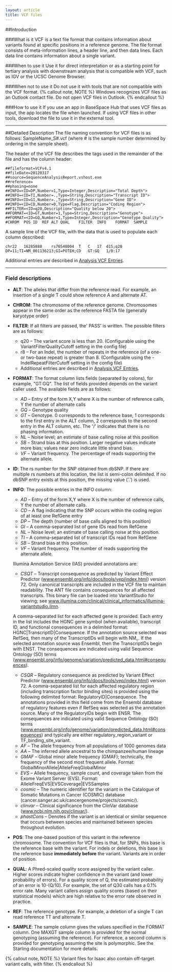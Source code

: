 ```yaml
---
layout: article
title: VCF files
---
```


##Introduction

###What is it
VCF is a text file format that contains information about variants found at specific positions in a reference genome. The file format consists of meta-information lines, a header line, and then data lines. Each data line contains information about a single variant.

###When to use it
Use it for direct interpretation or as a starting point for tertiary analysis with downstream analysis that is compatible with VCF, such as IGV or the UCSC Genome Browser.

###When not to use it
Do not use it with tools that are not compatible with the VCF format.
{% callout note, NOTE %}
Windows recognizes VCF files as an Outlook contact file. Do not open VCF files in Outlook.
{% endcallout %}

###How to use it
If you use an app in BaseSpace Hub that uses VCF files as input, the app locates the file when launched. If using VCF files in other tools, download the file to use it in the external tool.

---
##Detailed Description
The file naming convention for VCF files is as follows: SampleName_S#.vcf (where # is the sample number determined by ordering in the sample sheet).

The header of the VCF file describes the tags used in the remainder of the file and has the column header:

	##fileformat=VCFv4.1
	##fileDate=20120317
	##source=SequenceAnalysisReport.vshost.exe
	##reference=
	##phasing=none
	##INFO=<ID=DP,Number=1,Type=Integer,Description="Total Depth">
	##INFO=<ID=TI,Number=.,Type=String,Description="Transcript ID">
	##INFO=<ID=GI,Number=.,Type=String,Description="Gene ID">
	##INFO=<ID=CD,Number=0,Type=Flag,Description="Coding Region">
	##FILTER=<ID=q20,Description="Quality below 20">
	##FORMAT=<ID=GT,Number=1,Type=String,Description="Genotype">
	##FORMAT=<ID=GQ,Number=1,Type=Integer,Description="Genotype Quality">
	#CHROM	POS	ID	REF	ALT	QUAL	FILTER	INFO	FORMAT	SAMPLE

A sample line of the VCF file, with the data that is used to populate each column described:

	chr22	16285888	rs76548004	T	C	17	d15;q20	DP=11;TI=NM_001136213;GI=POTEH;CD	GT:GQ	1/0:17

Additional entries are described in [Analysis VCF Entries](/articles/descriptive/analysis-vcf-entries/).

---
### Field descriptions

- **ALT**: The alleles that differ from the reference read. For example, an insertion of a single T could show reference A and alternate AT.
- **CHROM**: The chromosome of the reference genome. Chromosomes appear in the same order as the reference FASTA file (generally karyotype order)
- **FILTER**: If all filters are passed, the' PASS' is written. The possible filters are as follows:
	- q20 – The variant score is less than 20. (Configurable using the VariantFilterQualityCutoff setting in the config file)
	- r8 – For an Indel, the number of repeats in the reference (of a one- or two-base repeat) is greater than 8. (Configurable using the - IndelRepeatFilterCutoff setting in the config file)
	- Additional entries are described in [Analysis VCF Entries](/articles/descriptive/analysis-vcf-entries/).
- **FORMAT**: The format column lists fields (separated by colons), for example, "GT:GQ". The list of fields provided depends on the variant caller used. The available fields are as follows:
	- _AD_ – Entry of the form X,Y where X is the number of reference calls, Y the number of alternate calls
	- _GQ_ – Genotype quality
	- _GT_ – Genotype. 0 corresponds to the reference base, 1 corresponds to the first entry in the ALT column, 2 corresponds to the second entry in the ALT column, etc. The '/' indicates that there is no phasing information.
	- _NL_ – Noise level; an estimate of base calling noise at this position
	- _SB_ – Strand bias at this position. Larger negative values indicate more bias; values near zero indicate little strand bias.
	- _VF_ – Variant frequency. The percentage of reads supporting the alternate allele.
- **ID**: The rs number for the SNP obtained from dbSNP. If there are multiple rs numbers at this location, the list is semi-colon delimited. If no dbSNP entry exists at this position, the missing value ('.') is used.
- **INFO**: The possible entries in the INFO column:
	
	- _AD_ – Entry of the form X,Y where X is the number of reference calls, Y the number of alternate calls.
	- _CD_ – A flag indicating that the SNP occurs within the coding region of at least one RefGene entry
	- _DP_ – The depth (number of base calls aligned to this position)
	- _GI_ – A comma-separated list of gene IDs read from RefGene
	- _NL_ – Noise level; an estimate of base calling noise at this position.
	- _TI_ – A comma-separated list of transcript IDs read from RefGene
	- _SB_ – Strand bias at this position.
	- _VF_ – Variant frequency. The number of reads supporting the alternate allele.

	Illumina Annotation Service (IAS) provided annotations are:

	- _CSQT_ – Transcript consequence as predicted by Variant Effect Predictor (www.ensembl.org/info/docs/tools/vep/index.html) version 72. Only canonical transcripts are included in the VCF file to maintain readability. The ANT file contains consequences for all affected transcripts. This binary file can be loaded into VariantStudio for viewing; see www.illumina.com/clinical/clinical_informatics/illumina-variantstudio.ilmn.
	
	A comma-separated list for each affected gene is provided. Each entry in the list includes the HGNC gene symbol (when available), transcript ID, and functional consequences in a delimited format: HGNC|TranscriptID|Consequence. If the annotation source selected was RefSeq, then many of the TranscriptIDs will begin with NM_. If the selected annotation source was Ensembl, then the TranscriptIDs begin with ENST. The consequences are indicated using valid Sequence Ontology (SO) terms (www.ensembl.org/info/genome/variation/predicted_data.html#consequences).
	- _CSQR_ – Regulatory consequence as predicted by Variant Effect Predictor (www.ensembl.org/info/docs/tools/vep/index.html) version 72. A comma-separated list for each affected regulatory region (including transcription factor binding sites) is provided using the following delimited format: RegulatoryID|Consequence. The annotations provided in this field come from the Ensembl database of regulatory features even if RefSeq was selected as the annotation source. Many of the RegulatoryIDs begin with ENSR. The consequences are indicated using valid Sequence Ontology (SO) terms (www.ensembl.org/info/genome/variation/predicted_data.html#consequences) and typically are either regulatory_region_variant or TF_binding_site_variant.
	- _AF_ – The allele frequency from all populations of 1000 genomes data
	- _AA_ – The inferred allele ancestral to the chimpanzee/human lineage
	- _GMAF_ – Global minor allele frequency (GMAF); technically, the frequency of the second most frequent allele. Format: GlobalMinorAllele|AlleleFreqGlobalMinor
	- _EVS_ – Allele frequency, sample count, and coverage taken from the Exome Variant Server (EVS). Format: AlleleFreqEVS|EVSCoverage|EVSSamples
	- _cosmic_ – The numeric identifier for the variant in the Catalogue of Somatic Mutations in Cancer (COSMIC) database (cancer.sanger.ac.uk/cancergenome/projects/cosmic/).
	- _clinvar_ – Clinical significance from the ClinVar database (www.ncbi.nlm.nih.gov/clinvar/).
	- _phastCons_ – Denotes if the variant is an identical or similar sequence that occurs between species and maintained between species throughout evolution.
- **POS**: The one-based position of this variant in the reference chromosome. The convention for VCF files is that, for SNPs, this base is the reference base with the variant. For indels or deletions, this base is the reference base **immediately before** the variant. Variants are in order of position.
- **QUAL**: A Phred-scaled quality score assigned by the variant caller. Higher scores indicate higher confidence in the variant (and lower probability of errors). For a quality score of Q, the estimated probability of an error is 10-(Q/10). For example, the set of Q30 calls has a 0.1% error rate. Many variant callers assign quality scores (based on their statistical models) which are high relative to the error rate observed in practice.
- **REF**: The reference genotype. For example, a deletion of a single T can read reference TT and alternate T.
- **SAMPLE**: The sample column gives the values specified in the FORMAT column. One MAXGT sample column is provided for the normal genotyping (assuming the reference). For reference, a second column is provided for genotyping assuming the site is polymorphic. See the Starling documentation for more details.

{% callout note, NOTE %}
Variant files for Isaac also contain off-target variant calls, with filter.
{% endcallout %}
